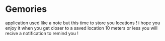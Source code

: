 # Gemories
application used like a note but this time to store you locations ! i hope you enjoy it 
when you get closer to a saved location 10 meters or less you will recive a notification to remind you !
